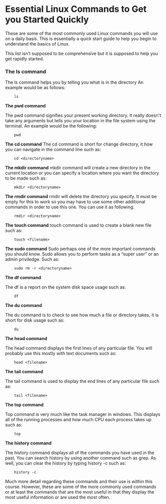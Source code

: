 # Essential Linux Commands to Get you Started Quickly

These are some of the most commonly used Linux commands you will use on a daily basis. This is essentially a quick start guide to help you begin to understand the basics of Linux.

This list isn’t supposed to be comprehensive but it is supposed to help you get rapidly started.

### The ls command

The ls command helps you by telling you what is in the directory
An example would be as follows:
```
    ls
```

<b>The pwd command</b>

The pwd command signifies your present working directory. It really doesn't take any arguments but tells you your location in the file system using the terminal.
An example would be the following:
```
    pwd
```

<b>The cd command</b>
The cd command is short for change directory, it how you can navigate in the command line such as:
```
    cd <directoryname>
```
<b>The mkdir command</b>
mkdir command will create a new directory in the current location or you can specify a location where you want the directory to be made such as:
```
    mkdir <directoryname>
```
<b>The rmdir command</b>
rmdir will delete the directory you specify. It must be empty for this to work so you may have to use some other additional commands in order to use this one. You can use it as following:
```
    rmdir <directoryname>
```
<b>The touch command</b>
touch command is used to create a blank new file such as:
```
    touch <filename>
```

<b>The sudo command</b>
Sudo perhaps one of the more important commands you should know. Sudo allows you to perform tasks as a “super user” or an admin priviledge. Such as:
```
    sudo rm -r <directoryname>
```
<b>The df command</b>

The df is a report on the system disk space usage such as:
```
    df
```
<b>The du command</b>

The du command is to check to see how much a file or directory takes, it is short for disk usage such as:
```
    du
```

<b>The head command</b>

The head command displays the first lines of any particular file. You will probably use this mostly with text documents such as:
```
    head <filename>
```
<b>The tail command</b>

The tail command is used to display the end lines of any particular file such as:
```
    tail <filename>
```
<b>The top command</b>

Top command is very much like the task manager in windows. This displays all of the running processes and how much CPU each process takes up such as:
```
    top
```
<b>The history command</b>

The history command displays all of the commands you have used in the past. You can search history by using another command such as grep. As well, you can clear the history by typing history -c such as:

```
    history -c
```

Much more detail regarding these commands and their use is within this course. However, these are some of the more commonly used commands or at least the commands that are the most useful in that they display the most useful information or are used the most often.


